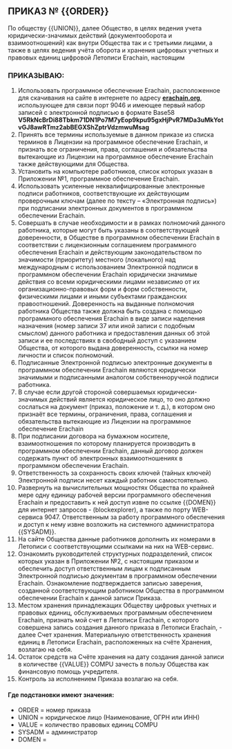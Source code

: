 ## ПРИКАЗ № {{ORDER}}
По обществу {{UNION}}, далее Общество, в целях ведения учета юридически-значимых действий (документооборота и взаимоотношений) как внутри Общества так и с третьими лицами, а также в целях ведения учёта оборота и хранения цифровых учетных и правовых единиц цифровой Летописи Erachain, настоящим

### ПРИКАЗЫВАЮ:

1. Использовать программное обеспечение Erachain, расположенное для скачивания на сайте в интернете по адресу **[erachain.org](http://erachain.org)**, использующее для связи порт 9046 и имеющее первый набор записей с электронной подписью в формате Base58   
**V5RkNcBrDi88Tbkm71DN1Po7M7yEop9kpu95gxHjPvR7MDa3uMkYotvGJ8awRTmz2abBEGXShZptrVdzmwuMsag**  
2. Принять все термины используемые в данном приказе из списка терминов в Лицензии на программное обеспечение Erachain, и признать все ограничения, права, соглашения и обязательства вытекающие из Лицензии на программное обеспечение Erachain также действующими для Общества.  
3. Установить на компьютере работников, список которых указан в Приложении №1, программное обеспечение Erachain.  
4. Использовать усиленные неквалифицированные электронные подписи работников, соответствующие их действующим проверочным ключам (далее по тексту – «Электронная подпись») при подписании электронных документов в программном обеспечении Erachain.  
5. Совершать в случае необходимости и в рамках полномочий данного работника, которые могут быть указаны в соответствующей доверенности, в Обществе в программном обеспечении Erachain в соответствии с лицензионным соглашением программного обеспечения Erachain и действующим законодательством по значимости (приоритету) местного (локального) над международным с использованием Электронной подписи в программном обеспечении Erachain юридически значимые действия со всеми юридическими лицами независимо от их организационно-правовых форм и форм собственности, физическими лицами и иными субъектами гражданских правоотношений. Доверенность на выданные полномочия работника Общества также должна быть создана с помощью программного обеспечения Erachain в виде записи наделения назначения (номер записи 37 или иной записи с подобным смыслом) данного работника и предоставления данных об этой записи и ее последствиях в свободный доступ с указанием Общества, от которого выдана доверенность, ссылки на номер личности и список полномочий.  
6. Подписанные Электронной подписью электронные документы в программном обеспечении Erachain являются юридически значимыми и подписанными аналогом собственноручной подписи работника.  
7. В случае если другой стороной совершаемых юридически-значимых действий является юридическое лицо, то оно должно сослаться на документ (приказ, положение и т. д.), в котором оно признаёт все термины, ограничения, права, соглашения и обязательства вытекающие из Лицензии на программное обеспечение Erachain  
7. При подписании договора на бумажном носителе, взаимоотношения по которому планируется производить в программном обеспечении Erachain, данный договор должен содержать пункт об электронных взаимоотношениях в программном обеспечении Erachain.  
8. Ответственность за сохранность своих ключей (тайных ключей) Электронной подписи несет каждый работник самостоятельно.   
9. Развернуть на вычислительных мощностях Общества по крайней мере одну единицу рабочей версии программного обеспечения Erachain и предоставить к ней доступ извне по ссылке {{DOMEN}} для интернет запросов - (blockexplorer), а также по порту WEB-сервиса 9047. Ответственным за работу программного обеспечения и доступ к нему извне возложить на системного администратора {{SYSADM}}.  
10. На сайте Общества данные работников дополнить их номерами в Летописи с соответствующими ссылками на них на WEB-сервис.  
9. Ознакомить руководителей структурных подразделений, список которых указан в Приложении №2, с настоящим приказом и обеспечить доступ ответственным лицам к подписанным Электронной подписью документам в программном обеспечении Erachain. Ознакомление подтверждается записью заверения, созданной соответствующим работником Общества в программном обеспечении Erachain к данной записи Приказа.  
10. Местом хранения принадлежащих Обществу цифровых учетных и правовых единиц, обслуживаемых программным обеспечением Erachain, признать мой счет в Летописи Erachain, с которого совершена запись создания данного приказа в Летописи Erachain, - далее Счет хранения. Материальную ответственность хранения единиц в Летописи Erachain, расположенных на счёте Хранения, возлагаю на себя.  
11. Остаток средств на Счёте хранения на дату создания данной записи в количестве {{VALUE}} COMPU зачесть в пользу Общества как финансовую помощь учредителя.  
12. Контроль за исполнением Приказа возлагаю на себя.  

#### Где подстановки имеют значения:  
+ ORDER =  номер приказа
+ UNION = юридическое лицо (Наименование, ОГРН или ИНН)
+ VALUE = количество правовых единиц COMPU
+ SYSADM = администратор
+ DOMEN = 
